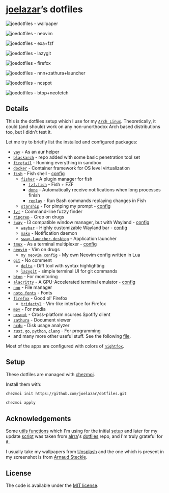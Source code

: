 # [joelazar](https://github.com/joelazar)’s dotfiles

![joedotfiles - wallpaper](screenshots/wallpaper.png)

![joedotfiles - neovim](screenshots/neovim.png)

![joedotfiles - exa+fzf](screenshots/exa-fzf.png)

![joedotfiles - lazygit](screenshots/lazygit.png)

![joedotfiles - firefox](screenshots/firefox.png)

![joedotfiles - nnn+zathura+launcher](screenshots/nnn+zathura+launcher.png)

![joedotfiles - ncspot](screenshots/ncspot.png)

![joedotfiles - btop+neofetch](screenshots/btop+neofetch.png)

## Details

This is the dotfiles setup which I use for my [`Arch Linux`](https://archlinux.org/).
Theoretically, it could (and should) work on any non-unorthodox Arch based
distributions too, but I didn't test it.

Let me try to briefly list the installed and configured packages:

- [`yay`](https://github.com/Jguer/yay) - As an aur helper
- [`blackarch`](https://blackarch.org/) - repo added with some basic penetration tool set
- [`firejail`](https://firejail.wordpress.com/) - Running everything in sandbox
- [`docker`](https://www.docker.com/) - Container framework for OS level virtualization
- [`fish`](https://fishshell.com/) - Fish shell - [config](dot_config/private_fish)
  - [`fisher`](https://github.com/jorgebucaran/fisher) - A plugin manager for fish
    - [`fzf.fish`](https://github.com/PatrickF1/fzf.fish) - Fish + FZF
    - [`done`](https://github.com/franciscolourenco/done) - Automatically receive notifications when long processes finish
    - [`replay`](https://github.com/jorgebucaran/replay.fish) - Run Bash commands replaying changes in Fish
  - [`starship`](https://github.com/starship/starship) - For pimping my prompt - [config](dot_config/starship.toml)
- [`fzf`](https://github.com/junegunn/fzf) - Command-line fuzzy finder
- [`ripgrep`](https://github.com/BurntSushi/ripgrep) - Grep on drugs
- [`sway`](https://swaywm.org/) - I3 compatible window manager, but with Wayland - [config](dot_config/sway/config)
  - [`waybar`](https://github.com/Alexays/Waybar) - Highly customizable Wayland bar - [config](dot_config/waybar/config)
  - [`mako`](https://github.com/emersion/mako) - Notification daemon
  - [`sway-launcher-desktop`](https://github.com/Biont/sway-launcher-desktop) - Application launcher
- [`tmux`](https://github.com/tmux/tmux) - As a terminal multiplexer - [config](dot_tmux.conf)
- [`neovim`](https://neovim.io/) - Vim on drugs
  - [`my neovim config`](https://github.com/joelazar/nvim-config) - My own Neovim config written in Lua
- [`git`](https://git-scm.com/) - No comment
  - [`delta`](https://github.com/dandavison/delta) - Diff tool with syntax highlighting
  - [`lazygit`](https://github.com/jesseduffield/lazygit) - simple terminal UI for git commands
- [`btop`](https://github.com/aristocratos/btop) - For monitoring
- [`alacritty`](https://github.com/alacritty/alacritty) - A GPU-Accelerated terminal emulator - [config](dot_config/alacritty/alacritty.yml)
- [`nnn`](https://github.com/jarun/nnn) - File manager
- [`noto fonts`](https://github.com/googlefonts/noto-fonts) - Fonts
- [`firefox`](https://www.mozilla.org/en-GB/firefox/) - Good ol' Firefox
  - [`tridactyl`](https://github.com/tridactyl/tridactyl) - Vim-like interface for Firefox
- [`mpv`](https://mpv.io/) - For media
- [`ncspot`](https://github.com/hrkfdn/ncspot) - Cross-platform ncurses Spotify client
- [`zathura`](https://github.com/pwmt/zathura) - Document viewer
- [`ncdu`](https://dev.yorhel.nl/ncdu) - Disk usage analyzer
- [`rust`](https://www.rust-lang.org/), [`go`](https://golang.org/), [`python`](https://www.python.org/), [`clang`](https://clang.llvm.org/) - For programming
- and many more other useful stuff. See the following [file](run_once_install_packages.sh).

Most of the apps are configured with colors of [`nightfox`](https://github.com/EdenEast/nightfox.nvim).

## Setup

These dotfiles are managed with [chezmoi](https://github.com/twpayne/chezmoi).

Install them with:

```sh
chezmoi init https://github.com/joelazar/dotfiles.git

chezmoi apply
```

## Acknowledgements

Some [utils functions](scripts/) which I'm using for the initial [setup](run_once_install_packages.sh) and later for my update [script](private_dot_local/bin/executable_update_everything) was taken from [alrra](https://github.com/alrra)'s [dotfiles](https://github.com/alrra/dotfiles) repo, and I'm truly grateful for it.

I usually take my wallpapers from [Unsplash](https://unsplash.com/) and the one which is present in my screenshot is from [Arnaud Steckle](https://unsplash.com/@arnaudsteckle).

## License

The code is available under the [MIT license](LICENSE).

